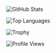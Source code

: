 ![GitHub Stats](https://github-readme-stats-amber-beta-62.vercel.app/api?username=SyafaHadyan&count_private=true&show_icons=true&theme=dracula)

![Top Languages](https://github-readme-stats-amber-beta-62.vercel.app/api/top-langs/?username=SyafaHadyan&theme=dracula&langs_count=10)

![Trophy](https://github-profile-trophy.vercel.app/?username=SyafaHadyan&theme=dracula)

![Profile Views](https://komarev.com/ghpvc/?username=SyafaHadyan)
